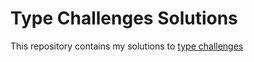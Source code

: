 # Type Challenges Solutions

This repository contains my solutions to [type challenges](https://github.com/type-challenges/type-challenges)
